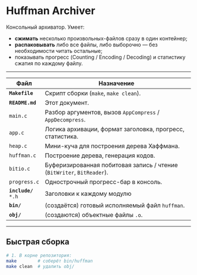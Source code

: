 # Huffman Archiver

Консольный архиватор.
Умеет:

* **сжимать** несколько произвольных-файлов сразу в один контейнер;
* **распаковывать** либо все файлы, либо выборочно — без необходимости читать остальные;
* показывать прогресс (Counting / Encoding / Decoding) и статистику сжатия по каждому файлу.

---

| Файл            | Назначение                                                                                         
|-----------------------------|----------------------------------------------------------------------------------------------------|
| **`Makefile`**              | Скрипт сборки (`make`, `make clean`).                                                              |
| **`README.md`**             | Этот документ.                                                                                     |
|   `main.c`                  | Разбор аргументов, вызов `AppCompress` / `AppDecompress`.                                          |
|   `app.c`                   | Логика архивации, формат заголовка, прогресс, статистика.                                          |
|   `heap.c`                  | Мини-куча для построения дерева Хаффмана.                                                          |
|   `huffman.c`               | Построение дерева, генерация кодов.                                                                |
|   `bitio.c`                 | Буферизированная побитовая запись / чтение (`BitWriter`, `BitReader`).                             |
|   `progress.c`              | Однострочный прогресс-бар в консоль.                                                               |
| **`include/`**<br>  `*.h`   | Заголовки к каждому модулю                                                      |
| **`bin/`**                  | (создаётся) готовый исполняемый файл `huffman`.                                                    |
| **`obj/`**                  | (создаются) объектные файлы `.o`.                                                                  |

---

## Быстрая сборка

```bash
# 1. В корне репозитория:
make        # соберёт bin/huffman
make clean  # удалить obj/
